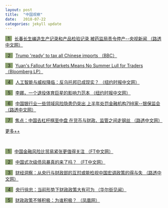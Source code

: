 ```yaml
---
layout: post
title:  "中国观察"
date:   2018-07-22
categories: jekyll update
---
```

<span style="background-color: #8ba06f">&nbsp;&nbsp;1&nbsp;&nbsp;</span>&nbsp; 
[长春长生编造生产记录和产品检验记录 被药监局责令停产--央视新闻 （路透中文网）](https://cn.reuters.com/article/china-cs-vaccine-fine-cctv-idCNKBS1KC0HB?il=0)

<span style="background-color: #8ba06f">&nbsp;&nbsp;2&nbsp;&nbsp;</span>&nbsp; 
[Trump 'ready' to tax all Chinese imports （BBC）](https://www.bbc.co.uk/news/business-44898629)

<span style="background-color: #8ba06f">&nbsp;&nbsp;3&nbsp;&nbsp;</span>&nbsp; 
[Yuan's Fallout for Markets Means No Summer Lull for Traders （Bloomberg LP）](https://www.bloomberg.com/news/articles/2018-07-19/yuan-s-drop-roiling-markets-means-no-summer-break-for-investors)

<span style="background-color: #8ba06f">&nbsp;&nbsp;4&nbsp;&nbsp;</span>&nbsp; 
[人工智能与威权降临：反乌托邦已成现实？ （纽约时报中文网）](https://cn.nytimes.com/culture/20180713/wod-dystopia/?utm_source=top10-in-article&utm_medium=email&utm_campaign=web)

<span style="background-color: #8ba06f">&nbsp;&nbsp;5&nbsp;&nbsp;</span>&nbsp; 
[李娜，一个退役体育巨星的影响力范本 （纽约时报中文网）](https://cn.nytimes.com/culture/20180713/li-na-china-inluence/?utm_source=top10-in-article&utm_medium=email&utm_campaign=web)

<span style="background-color: #8ba06f">&nbsp;&nbsp;6&nbsp;&nbsp;</span>&nbsp; 
[中国银行业一些领域风险隐患仍突出 上半年处罚金融机构798家--银保监会 （路透中文网）](https://cn.reuters.com/article/china-bank-risk-fine-0721-idCNKBS1KB036?il=0)

<span style="background-color: #8ba06f">&nbsp;&nbsp;7&nbsp;&nbsp;</span>&nbsp; 
[焦点：中国去杠杆棋至中盘 在货币与财政、监管之间走钢丝 （路透中文网）](https://cn.reuters.com/article/cdepth-china-fiscal-cen-leverage-policy-idCNKBS1KA0UZ)

[更多++](https://www.lujiazuifintech.com/jekyll/update/2018/07/22/%E4%B8%AD%E5%9B%BD%E8%A7%82%E5%AF%9F.html)

<!--more-->

<br>

<span style="background-color: #8ba06f">&nbsp;&nbsp;1&nbsp;&nbsp;</span>&nbsp; 
[中国金融风险比贸易紧张更值得关注 （FT中文网）](http://www.ftchinese.com/premium/001078547?exclusive)

<span style="background-color: #8ba06f">&nbsp;&nbsp;2&nbsp;&nbsp;</span>&nbsp; 
[中国式次级债风暴真的来了吗？ （FT中文网）](http://www.ftchinese.com/story/001078517)

<span style="background-color: #8ba06f">&nbsp;&nbsp;3&nbsp;&nbsp;</span>&nbsp; 
[财经洞察：从央行与财政部的互怼或能检视中国宏调政策的得与失 （路透中文网）](https://cn.reuters.com/article/china-mof-pboc-policy-0718-idCNKBS1K80BY)

<span style="background-color: #8ba06f">&nbsp;&nbsp;4&nbsp;&nbsp;</span>&nbsp; 
[央行徐忠：当前形势下财政政策大有可为 （华尔街见闻）](https://wallstreetcn.com/articles/3359944)

<span style="background-color: #8ba06f">&nbsp;&nbsp;5&nbsp;&nbsp;</span>&nbsp; 
[财政政策不够积极：为谁积极？ （凤凰网）](http://finance.ifeng.com/a/20180716/16387364_0.shtml)

<!--more-->
